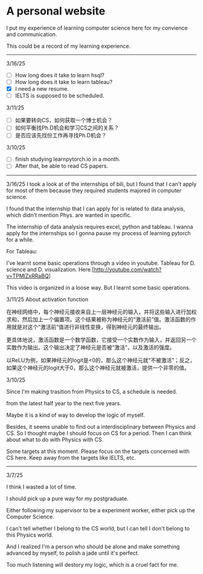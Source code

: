 # A personal website
I put my experience of learning computer science here for my convience and communication.

This could be a record of my learning experience.

---
3/16/25
- [ ] How long does it take to learn hsql?
- [ ] How long does it take to learn tableau?
- [x] I need a new resume.
- [ ] IELTS is supposed to be scheduled.

3/11/25

- [ ] 如果要转向CS，如何获取一个博士机会？
- [ ] 如何平衡找Ph.D机会和学习CS之间的关系？
- [ ] 是否应该先找份工作再寻找Ph.D机会？

3/10/25
- [ ] finish studying learnpytorch.io in a month.
- [ ] After that, be able to read CS papers.

---
3/16/25
I took a look at of the internships of bili, but I found that I can't apply for most of them because they required students majored in computer science.

I found that the internship that I can apply for is related to data analysis, which didn't mention Phys. are wanted in specific.

The internship of data analysis requires excel, python and tableau. I wanna apply for the internships so I gonna pause my process of learning pytorch for a while.

For Tableau:

I've learnt some basic operations through a video in youtube. Tableau for D. science and D. visualization. Here.[http://youtube.com/watch?v=TPMlZxRRaBQ]

This video is organized in a loose way. But I learnt some basic operations.


3/11/25
About activation function

在神经网络中，每个神经元接收来自上一层神经元的输入，并将这些输入进行加权求和，然后加上一个偏置项。这个结果被称为神经元的“激活前”值。激活函数的作用就是对这个“激活前”值进行非线性变换，得到神经元的最终输出。

更具体地说，激活函数是一个数学函数，它接受一个实数作为输入，并返回另一个实数作为输出。这个输出决定了神经元是否被“激活”，以及激活的强度。

以ReLU为例，如果神经元的logit是<0的，那么这个神经元就“不被激活”；反之，如果这个神经元的logit大于0，那么这个神经元就被激活，提供一个非零的值。

3/10/25

Since I'm making trasition from Physics to CS, a schedule is needed.

from the latest half year to the next five years.

Maybe it is a kind of way to develop the logic of myself.

Besides, it seems unable to find out a interdisciplinary between Physics and CS. 
So I thought maybe I should focus on CS for a period.
Then I can think about what to do with Physics with CS.

Some targets at this moment. 
Please focus on the targets concerned with CS here.
Keep away from the targets like IELTS, etc.

---
3/7/25

I think I wasted a lot of time. 

I should pick up a pure way for my postgraduate.

Either following my supervisor to be a experiment worker, either pick up the Computer Science.

I can't tell whether I belong to the CS world, but I can tell I don't belong to this Physics world.

And I realized I'm a person who should be alone and make something advanced by myself, to polish a jade until it's perfect. 

Too much listening will destory my logic, which is a cruel fact for me.
